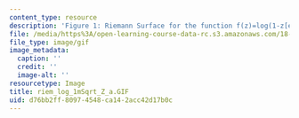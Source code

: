 ```yaml
---
content_type: resource
description: 'Figure 1: Riemann Surface for the function f(z)=log(1-z[exp]1/2)'
file: /media/https%3A/open-learning-course-data-rc.s3.amazonaws.com/18-04-complex-variables-with-applications-fall-1999/d76bb2ff80974548ca142acc42d17b0c_riem_log_1mSqrt_Z_a.GIF
file_type: image/gif
image_metadata:
  caption: ''
  credit: ''
  image-alt: ''
resourcetype: Image
title: riem_log_1mSqrt_Z_a.GIF
uid: d76bb2ff-8097-4548-ca14-2acc42d17b0c
---
```


